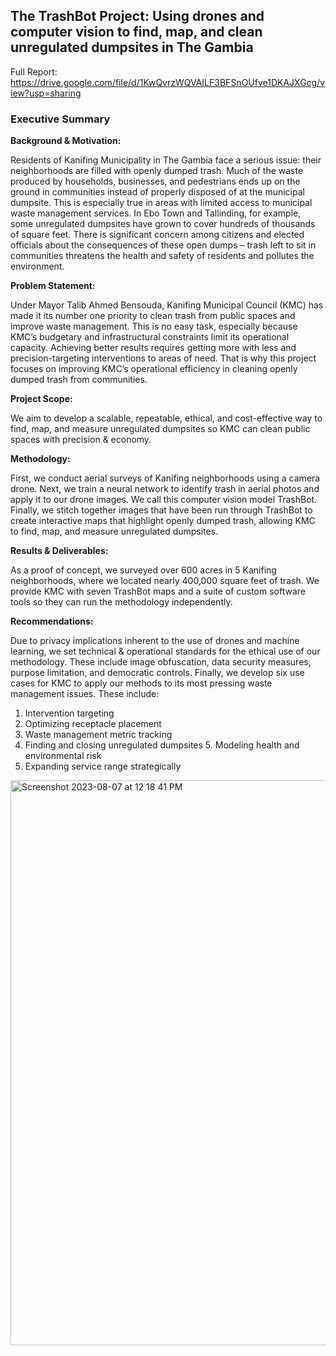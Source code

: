 ## The TrashBot Project: Using drones and computer vision to find, map, and clean unregulated dumpsites in The Gambia

Full Report: https://drive.google.com/file/d/1KwQvrzWQVAILF3BFSnOUfve1DKAJXGcg/view?usp=sharing

### Executive Summary

**Background & Motivation:** 

Residents of Kanifing Municipality in The Gambia face a serious issue: their neighborhoods are filled with openly dumped trash. Much of the waste produced by households, businesses, and pedestrians ends up on the ground in communities instead of properly disposed of at the municipal dumpsite. This is especially true in areas with limited access to municipal waste management services. In Ebo Town and Tallinding, for example, some unregulated dumpsites have grown to cover hundreds of thousands of square feet. There is significant concern among citizens and elected officials about the consequences of these open dumps – trash left to sit in communities threatens the health and safety of residents and pollutes the environment.


**Problem Statement:** 

Under Mayor Talib Ahmed Bensouda, Kanifing Municipal Council (KMC) has made it its number one priority to clean trash from public spaces and improve waste management. This is no easy task, especially because KMC’s budgetary and infrastructural constraints limit its operational capacity. Achieving better results requires getting more with less and precision-targeting interventions to areas of need. That is why this project focuses on improving KMC’s operational efficiency in cleaning openly dumped trash from communities.


**Project Scope:** 

We aim to develop a scalable, repeatable, ethical, and cost-effective way to find, map, and measure unregulated dumpsites so KMC can clean public spaces with precision & economy.


**Methodology:** 

First, we conduct aerial surveys of Kanifing neighborhoods using a camera drone. Next, we train a neural network to identify trash in aerial photos and apply it to our drone images. We call this computer vision model TrashBot. Finally, we stitch together images that have been run through TrashBot to create interactive maps that highlight openly dumped trash, allowing KMC to find, map, and measure unregulated dumpsites.


**Results & Deliverables:** 

As a proof of concept, we surveyed over 600 acres in 5 Kanifing neighborhoods, where we located nearly 400,000 square feet of trash. We provide KMC with seven TrashBot maps and a suite of custom software tools so they can run the methodology independently.


**Recommendations:** 

Due to privacy implications inherent to the use of drones and machine learning, we set technical & operational standards for the ethical use of our methodology. These include image obfuscation, data security measures, purpose limitation, and democratic controls.
Finally, we develop six use cases for KMC to apply our methods to its most pressing waste management issues. These include:
1. Intervention targeting
2. Optimizing receptacle placement
3. Waste management metric tracking
4. Finding and closing unregulated dumpsites 5. Modeling health and environmental risk
6. Expanding service range strategically

<img width="904" alt="Screenshot 2023-08-07 at 12 18 41 PM" src="https://github.com/mraottth/TrashBot/assets/64610726/59b05b9e-d336-4450-816b-0d0560126ea5">

